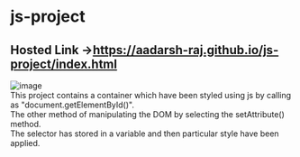 # js-project

## Hosted Link ->https://aadarsh-raj.github.io/js-project/index.html

![image](https://github.com/Aadarsh-Raj/js-project/assets/74525154/998cc510-2592-4040-975e-d2051c8add22)
<br>
This project contains a container which have been styled using js by calling as "document.getElementById()". <br>
The other method of manipulating the DOM by selecting the setAttribute() method. <br>
The selector has stored in a variable and then particular style have been applied. <br>
